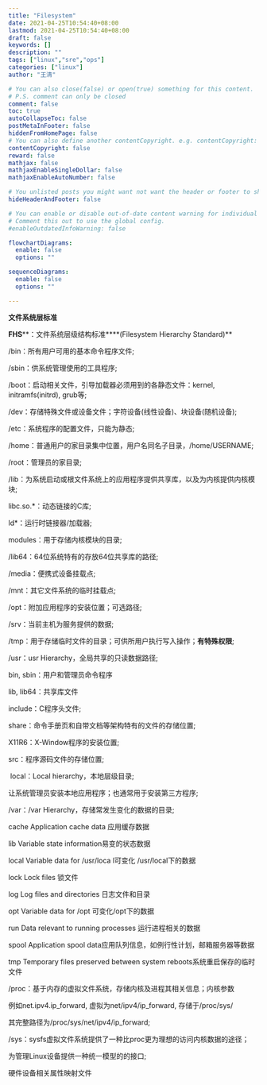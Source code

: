 ```yaml
---
title: "Filesystem"
date: 2021-04-25T10:54:40+08:00
lastmod: 2021-04-25T10:54:40+08:00
draft: false
keywords: []
description: ""
tags: ["linux","sre","ops"]
categories: ["linux"]
author: "王清"

# You can also close(false) or open(true) something for this content.
# P.S. comment can only be closed
comment: false
toc: true
autoCollapseToc: false
postMetaInFooter: false
hiddenFromHomePage: false
# You can also define another contentCopyright. e.g. contentCopyright: "This is another copyright."
contentCopyright: false
reward: false
mathjax: false
mathjaxEnableSingleDollar: false
mathjaxEnableAutoNumber: false

# You unlisted posts you might want not want the header or footer to show
hideHeaderAndFooter: false

# You can enable or disable out-of-date content warning for individual post.
# Comment this out to use the global config.
#enableOutdatedInfoWarning: false

flowchartDiagrams:
  enable: false
  options: ""

sequenceDiagrams: 
  enable: false
  options: ""

---
```


**文件系统层标准**

   **FHS****：文件系统层级结构标准****(Filesystem Hierarchy Standard)**

/bin：所有用户可用的基本命令程序文件;

/sbin：供系统管理使用的工具程序;

/boot：启动相关文件，引导加载器必须用到的各静态文件：kernel, initramfs(initrd), grub等;

/dev：存储特殊文件或设备文件；字符设备(线性设备)、块设备(随机设备);

/etc：系统程序的配置文件，只能为静态;

/home：普通用户的家目录集中位置，用户名同名子目录，/home/USERNAME;

/root：管理员的家目录;

/lib：为系统启动或根文件系统上的应用程序提供共享库，以及为内核提供内核模块;

  libc.so.*：动态链接的C库;

  ld*：运行时链接器/加载器;

  modules：用于存储内核模块的目录;

/lib64：64位系统特有的存放64位共享库的路径;

/media：便携式设备挂载点;

/mnt：其它文件系统的临时挂载点;

/opt：附加应用程序的安装位置；可选路径;

/srv：当前主机为服务提供的数据;

/tmp：用于存储临时文件的目录；可供所用户执行写入操作；**有特殊权限**;

/usr：usr Hierarchy，全局共享的只读数据路径;

bin, sbin：用户和管理员命令程序

lib, lib64：共享库文件

include：C程序头文件;

share：命令手册页和自带文档等架构特有的文件的存储位置;

X11R6：X-Window程序的安装位置;

src：程序源码文件的存储位置;

​      local：Local hierarchy，本地层级目录;

让系统管理员安装本地应用程序；也通常用于安装第三方程序;

/var：/var Hierarchy，存储常发生变化的数据的目录;

cache    Application cache data 应用缓存数据

lib    Variable state information易变的状态数据

local    Variable data for /usr/loca l可变化 /usr/local下的数据

lock    Lock files 锁文件

log    Log files and directories 日志文件和目录

opt    Variable data for /opt 可变化/opt下的数据

run    Data relevant to running processes 运行进程相关的数据

spool    Application spool data应用队列信息，如例行性计划，邮箱服务器等数据

tmp    Temporary files preserved between system reboots系统重启保存的临时文件    

/proc：基于内存的虚拟文件系统，存储内核及进程其相关信息；内核参数

例如net.ipv4.ip_forward, 虚拟为net/ipv4/ip_forward, 存储于/proc/sys/

  其完整路径为/proc/sys/net/ipv4/ip_forward;

/sys：sysfs虚拟文件系统提供了一种比proc更为理想的访问内核数据的途径；

为管理Linux设备提供一种统一模型的的接口;

硬件设备相关属性映射文件